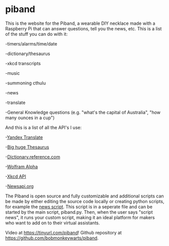 # piband
This is the website for the Piband, a wearable DIY necklace made with a Raspberry Pi that can answer questions, tell you the news, etc. This is a list of the stuff you can do with it:

-timers/alarms/time/date

-dictionary/thesaurus

-xkcd transcripts

-music

-summoning cthulu

-news

-translate

-General Knowledge questions (e.g. "what's the capital of Australia", "how many ounces in a cup")

And this is a list of all the API's I use:

-[Yandex Translate](http://translate.yandex.com)

-[Big huge Thesaurus](https://words.bighugelabs.com/api.php)

-[Dictionary.reference.com](https://dictionary.reference.com)

-[Wolfram Alpha](https://www.wolframalpha.com/)

-[Xkcd API](https://xkcd.com)

-[Newsapi.org](https://newsapi.org)

The Piband is open source and fully customizable and additional scripts can be made by either editing the source code locally or creating python scripts, for example the [news script](https://github.com/bobmonkeywarts/piband/blob/master/src/news.py). This script is in a seperate file and can be started by the main script, piband.py. Then, when the user says "script news", it runs your custom script, making it an ideal platform for makers who want to add on to their virtual assistants.


Video at https://tinyurl.com/piband! Github repository at https://github.com/bobmonkeywarts/piband.
